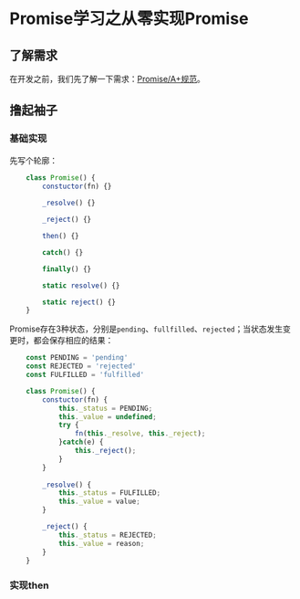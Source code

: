 # Promise学习之从零实现Promise

## 了解需求

在开发之前，我们先了解一下需求：[Promise/A+规范](https://segmentfault.com/a/1190000002452115)。

## 撸起袖子

### 基础实现

先写个轮廓：

```js
    class Promise() {
        constuctor(fn) {}
        
        _resolve() {}

        _reject() {}

        then() {}

        catch() {}

        finally() {}

        static resolve() {}

        static reject() {}
    }
```

Promise存在3种状态，分别是`pending`、`fullfilled`、`rejected`；当状态发生变更时，都会保存相应的结果：

```js
    const PENDING = 'pending'
    const REJECTED = 'rejected'
    const FULFILLED = 'fulfilled'

    class Promise() {
        constuctor(fn) {
            this._status = PENDING;
            this._value = undefined;
            try {
                fn(this._resolve, this._reject);
            }catch(e) {
                this._reject();
            }
        }
        
        _resolve() {
            this._status = FULFILLED;
            this._value = value;
        }

        _reject() {
            this._status = REJECTED;
            this._value = reason;
        }
    }
```

### 实现then






